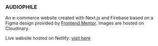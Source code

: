 ### AUDIOPHILE

An e-commerce website created with Next.js and Firebase based on a Figma design provided by [Frontend Mentor](https://www.frontendmentor.io). Images are hosted on Cloudinary.

Live website hosted on Netlify: [visit here](https://audiophile-morales.netlify.app)
